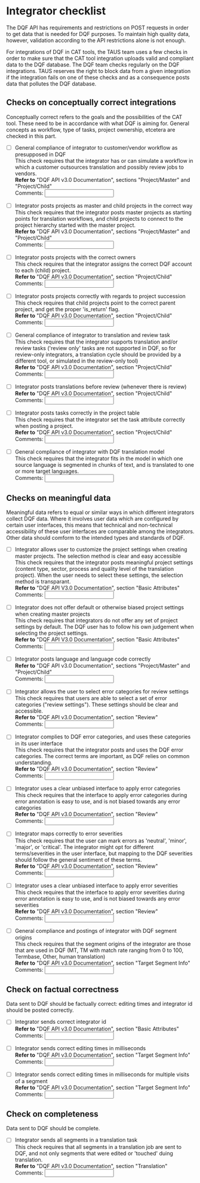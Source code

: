 # Integrator checklist
The DQF API has requirements and restrictions on POST requests in order to get data that is needed for DQF purposes. To maintain high quality data, however, validation according to the API restrictions alone is not enough.

For integrations of DQF in CAT tools, the TAUS team uses a few checks in order to make sure that the CAT tool integration uploads valid and compliant data to the DQF database. The DQF team checks regularly on the DQF integrations. TAUS reserves the right to block data from a given integration if the integration fails on one of these checks and as a consequence posts data that pollutes the DQF database.

## Checks on conceptually correct integrations
Conceptually correct refers to the goals and the possibilities of the CAT tool. These need to be in accordance with what DQF is aiming for. General concepts as workflow, type of tasks, project ownership, etcetera are checked in this part.

- [ ] General compliance of integrator to customer/vendor workflow as presupposed in DQF<br/>
This check requires that the integrator has or can simulate a workflow in which a customer outsources translation and possibly review jobs to vendors.<br/>
**Refer to** "DQF API v3.0 Documentation", sections "Project/Master" and "Project/Child"<br/>
Comments: <input type="text" id="GeneralWorkflowCompliance"/>

- [ ] Integrator posts projects as master and child projects in the correct way<br/>
This check requires that the integrator posts master projects as starting points for translation workflows, and child projects to connect to the project hierarchy started with the master project.<br/>
**Refer to** "DQF API v3.0 Documentation", sections "Project/Master" and "Project/Child"<br/>
Comments: <input type="text" id="MasterChildCompliance"/>

- [ ] Integrator posts projects with the correct owners<br/>
This check requires that the integrator assigns the correct DQF account to each (child) project.<br/>
**Refer to** "DQF API v3.0 Documentation", section "Project/Child"<br/>
Comments: <input type="text" id="OwnershipCompliance"/>

- [ ] Integrator posts projects correctly with regards to project succession<br>
This check requires that child projects point to the correct parent project, and get the proper 'is_return' flag.<br/>
**Refer to** "DQF API v3.0 Documentation", section "Project/Child"<br/>
Comments: <input type="text" id="SuccessionCompliance"/>

- [ ] General compliance of integrator to translation and review task<br/>
This check requires that the integrator supports translation and/or review tasks ('review only' tasks are not supported in DQF, so for review-only integrators, a translation cycle should be provided by a different tool, or simulated in the review-only tool)<br/>
**Refer to** "DQF API v3.0 Documentation", section "Project/Child"<br/>
Comments: <input type="text" id="SuccessionCompliance"/>

- [ ] Integrator posts translations before review (whenever there is review)<br/>
**Refer to** "DQF API v3.0 Documentation", section "Project/Child"<br/>
Comments: <input type="text" id="TaskCompliance"/>

- [ ] Integrator posts tasks correctly in the project table<br/>
This check requires that the integrator set the task attribute correctly when posting a project.<br/>
**Refer to** "DQF API v3.0 Documentation", section "Project/Child"<br/>
Comments: <input type="text" id="TaskCompliance"/>

- [ ] General compliance of integrator with DQF translation model<br/>
This check requires that the integrator fits in the model in which one source language is segmented in chunks of text, and is translated to one or more target languages.<br/>
Comments: <input type="text" id="TaskCompliance"/>

## Checks on meaningful data
Meaningful data refers to equal or similar ways in which different integrators collect DQF data. Where it involves user data which are configured by certain user interfaces, this means that technical and non-technical accessibility of these user interfaces are comparable among the integrators. Other data should comform to the intended types and standards of DQF.

- [ ] Integrator allows user to customize the project settings when creating master projects. The selection method is clear and easy accessible<br/>
This check requires that the integrator posts meaningful project settings (content type, sector, process and quality level of the translation project). When the user needs to select these settings, the selection method is transparant.<br/>
**Refer to** "DQF API V3.0 Documentation", section "Basic Attributes"<br/>
Comments: <input type="text" id="ProjectsettingsAccess"/>

- [ ] Integrator does not offer default or otherwise biased project settings when creating master projects<br/>
This check requires that integrators do not offer any set of project settings by default. The DQF user has to follow his own judgement when selecting the project settings.<br/>
**Refer to** "DQF API V3.0 Documentation", section "Basic Attributes"<br/>
Comments: <input type="text" id="ProjectsettingsSelection"/>

- [ ] Integrator posts language and language code correctly<br/>
**Refer to** "DQF API v3.0 Documentation", sections "Project/Master" and "Project/Child"<br/>
Comments: <input type="text" id="LanguageCode"/>

- [ ] Integrator allows the user to select error categories for review settings<br/>
This check requires that users are able to select a set of error categories ("review settings"). These settings should be clear and accessible.<br/>
**Refer to** "DQF API v3.0 Documentation", section "Review"<br/>
Comments: <input type="text" id="SelectableErrorCategories"/>

- [ ] Integrator complies to DQF error categories, and uses these categories in its user interface<br/>
This check requires that the integrator posts and uses the DQF error categories. The correct terms are important, as DQF relies on common understanding.<br/>
**Refer to** "DQF API v3.0 Documentation", section "Review"<br/>
Comments: <input type="text" id="DQFErrorCategores"/>

- [ ] Integrator uses a clear unbiased interface to apply error categories<br/>
This check requires that the interface to apply error categories during error annotation is easy to use, and is not biased towards any error categories<br/>
**Refer to** "DQF API v3.0 Documentation", section "Review"<br/>
Comments: <input type="text" id="UnbiasedErrorCategories"/>

- [ ] Integrator maps correctly to error severities<br/>
This check requires that the user can mark errors as 'neutral', 'minor', 'major', or 'critical'. The integrator might opt for different terms/severities in the user interface, but mapping to the DQF severities should follow the general sentiment of these terms.<br/>
**Refer to** "DQF API v3.0 Documentation", section "Review"<br/>
Comments: <input type="text" id="DQFErrorSeverities"/>

- [ ] Integrator uses a clear unbiased interface to apply error severities<br/>
This check requires that the interface to apply error severities during error annotation is easy to use, and is not biased towards any error severities<br/>
**Refer to** "DQF API v3.0 Documentation", section "Review"<br/>
Comments: <input type="text" id="UnbiasedErrorSeverities"/>

- [ ] General compliance and postings of integrator with DQF segment origins<br/> 
This check requires that the segment origins of the integrator are those that are used in DQF (MT, TM with match rate ranging from 0 to 100, Termbase, Other, human translation)<br/>
**Refer to** "DQF API v3.0 Documentation", section "Target Segment Info"<br/>
Comments: <input type="text" id="SegmentOrigin"/>

## Check on factual correctness
Data sent to DQF should be factually correct: editing times and integrator id should be posted correctly.

- [ ] Integrator sends correct integrator id<br/>
**Refer to** "DQF API v3.0 Documentation", section "Basic Attributes"<br/>
Comments: <input type="text" id="IntegratorID"/>

- [ ] Integrator sends correct editing times in milliseconds<br/>
**Refer to** "DQF API v3.0 Documentation", section "Target Segment Info"<br/>
Comments: <input type="text" id="EditingTime"/>

- [ ] Integrator sends correct editing times in milliseconds for multiple visits of a segment<br/>
**Refer to** "DQF API v3.0 Documentation", section "Target Segment Info"<br/>
Comments: <input type="text" id="EditingTimeAccumulation"/>

## Check on completeness
Data sent to DQF should be complete.

- [ ] Integrator sends all segments in a translation task<br/>
This check requires that all segments in a translation job are sent to DQF, and not only segments that were edited or 'touched' duing translation.<br/>
**Refer to** "DQF API v3.0 Documentation", section "Translation"<br/>
Comments: <input type="text" id="CompleteSegments"/>
